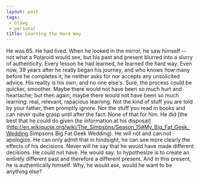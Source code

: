 ```yaml
---
layout: post
tags:
 - blawg
 - personal
title: Learning the Hard Way
---
```


He was 65. He had lived. When he looked in the mirror, he saw himself -- not what a Polaroid would see, but his past and present blurred into a slurry of authenticity. Every lesson he had learned, he learned the hard way. Even now, 39 years after he really began his journey, and who knows how many before he completes it, he neither asks for nor accepts any unsolicited advice. His reality is his own, and no one else's. Sure, the process could be quicker, smoother. Maybe there would not have been so much hurt and heartache; but then again, maybe there would not have been so much  learning: real, relevant, rapacious learning. Not the kind of stuff you are told by your father, then promptly ignore. Nor the stuff you read in books and can never quite grasp until after the fact. None of that for him. He did [the best that he could do given the information at his disposal](http://en.wikiquote.org/wiki/The_Simpsons/Season_15#My_Big_Fat_Geek_Wedding Simpsons Big Fat Geek Wedding). He will not and can not apologize. He can only admit that in hindsight, he can see more clearly the effects of his decisions. Never will he say that he would have made different decisions. He could not have. He would say: to hypothesize is to create an entirely different past and therefore a different present. And in this present, he is authentically himself. Why, he would ask, would he want to be anything else?